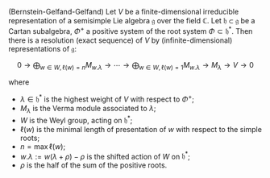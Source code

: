 (Bernstein-Gelfand-Gelfand) Let $V$ be a finite-dimensional irreducible representation of a semisimple Lie algebra $\mathfrak{g}$ over the field $\mathbb{C}$. Let $\mathfrak{h} \subset \mathfrak{g}$ be a Cartan subalgebra, $\Phi^+$ a positive system of the root system $\Phi \subset \mathfrak{h}^*$. Then there is a resolution (exact sequence) of $V$ by (infinite-dimensional) representations of $\mathfrak{g}$:

$$
0 \to \bigoplus_{w \in W, \ell(w)=n} M_{w . \lambda} \to \cdots \to \bigoplus_{w \in W, \ell(w)=1} M_{w . \lambda} \to M_{\lambda} \to V \to 0
$$

where

- $\lambda \in \mathfrak{h}^*$ is the highest weight of $V$ with respect to $\Phi^+$;
- $M_{\lambda}$ is the Verma module associated to $\lambda$;
- $W$ is the Weyl group, acting on $\mathfrak{h}^*$;
- $\ell(w)$ is the minimal length of presentation of $w$ with respect to the simple roots;
- $n = \max \ell(w)$;
- $w . \lambda := w(\lambda + \rho) - \rho$ is the shifted action of $W$ on $\mathfrak{h}^*$;
- $\rho$ is the half of the sum of the positive roots.
